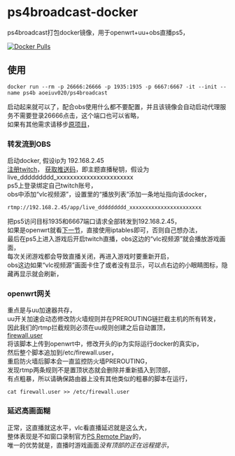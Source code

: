# ps4broadcast-docker
ps4broadcast打包docker镜像，用于openwrt+uu+obs直播ps5，  

[![Docker Pulls](https://img.shields.io/docker/pulls/aoeiuv020/ps4broadcast)](https://hub.docker.com/r/aoeiuv020/ps4broadcast)

## 使用
```shell
docker run --rm -p 26666:26666 -p 1935:1935 -p 6667:6667 -it --init --name ps4b aoeiuv020/ps4broadcast
```
启动起来就可以了，配合obs使用什么都不要配置，并且该镜像会自动启动代理服务不需要登录26666点击，这个端口也可以省略，  
如果有其他需求请移步[原项目](https://github.com/Tilerphy/ps4broadcast)，  

### 转发流到OBS
启动docker, 假设ip为 192.168.2.45  
[注册twitch](https://www.twitch.tv/settings/profile)，
[获取推送码](https://dashboard.twitch.tv/u/aoeiuv020/settings/stream)，即主题直播秘钥，假设为 live_ddddddddd_xxxxxxxxxxxxxxxxxxxxxxx  
ps5上登录绑定自己twitch账号，  
obs中添加“vlc视频源”，设置里的“播放列表”添加一条地址指向该docker，  
```
rtmp://192.168.2.45/app/live_ddddddddd_xxxxxxxxxxxxxxxxxxxxxxx
```
把ps5访问目标1935和6667端口请求全部转发到192.168.2.45，  
如果是openwrt就看[下一节](#openwrt网关)，直接使用iptables即可，否则自己想办法，  
最后在ps5上进入游戏后开启twitch直播，obs这边的“vlc视频源”就会播放游戏画面，  
每次关闭游戏都会导致直播关闭，再进入游戏时要重新开启，  
obs这边如果“vlc视频源”画面卡住了或者没有显示，可以点右边的小眼睛图标，隐藏再显示就会刷新，  

### openwrt网关
重点是与uu加速器共存，  
uu开关加速会动态修改防火墙规则并在PREROUTING链拦截主机的所有转发，  
因此我们的rtmp拦截规则必须在uu规则创建之后自动置顶，  
[firewall.user](./firewall.user)  
将该脚本上传到openwrt中，修改开头的ip为实际运行docker的真实ip，  
然后整个脚本追加到/etc/firewall.user，  
重启防火墙后脚本会一直监控防火墙PREROUTING，  
发现rtmp两条规则不是置顶状态就会删除并重新插入到顶部，  
有点粗暴，所以请确保路由器上没有其他类似的粗暴的脚本在运行，  
```shell
cat firewall.user >> /etc/firewall.user
```

### 延迟高画面糊
正常，这直播就这水平，vlc看直播延迟就是这么大，  
整体表现是不如窗口录制官方[PS Remote Play](https://remoteplay.dl.playstation.net/remoteplay/lang/cs/index.html)的，  
唯一的优势就是，直播时游戏画面*没有顶部的正在远程提示*，